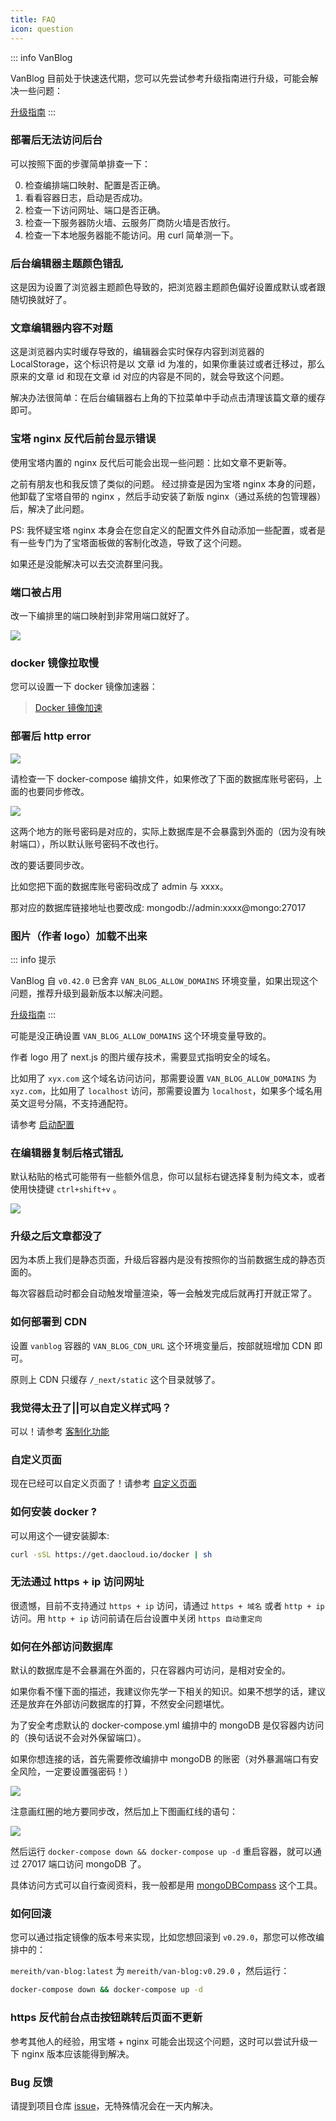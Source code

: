 ```yaml
---
title: FAQ
icon: question
---
```


::: info VanBlog

VanBlog 目前处于快速迭代期，您可以先尝试参考升级指南进行升级，可能会解决一些问题：

[升级指南](/guide/update.md)
:::

### 部署后无法访问后台

可以按照下面的步骤简单排查一下：

0. 检查编排端口映射、配置是否正确。
1. 看看容器日志，启动是否成功。
2. 检查一下访问网址、端口是否正确。
3. 检查一下服务器防火墙、云服务厂商防火墙是否放行。
4. 检查一下本地服务器能不能访问。用 curl 简单测一下。

### 后台编辑器主题颜色错乱

这是因为设置了浏览器主题颜色导致的，把浏览器主题颜色偏好设置成默认或者跟随切换就好了。

### 文章编辑器内容不对题

这是浏览器内实时缓存导致的，编辑器会实时保存内容到浏览器的 LocalStorage，这个标识符是以 文章 id 为准的，如果你重装过或者迁移过，那么原来的文章 id 和现在文章 id 对应的内容是不同的，就会导致这个问题。

解决办法很简单：在后台编辑器右上角的下拉菜单中手动点击清理该篇文章的缓存即可。

### 宝塔 nginx 反代后前台显示错误

使用宝塔内置的 nginx 反代后可能会出现一些问题：比如文章不更新等。

之前有朋友也和我反馈了类似的问题。 经过排查是因为宝塔 nginx 本身的问题，他卸载了宝塔自带的 nginx ，然后手动安装了新版 nginx（通过系统的包管理器）后，解决了此问题。

PS: 我怀疑宝塔 nginx 本身会在您自定义的配置文件外自动添加一些配置，或者是有一些专门为了宝塔面板做的客制化改造，导致了这个问题。

如果还是没能解决可以去交流群里问我。

### 端口被占用

改一下编排里的端口映射到非常用端口就好了。

![](https://pic.mereith.com/img/47a03229d46e9120ad1e7bf1abf4b504.clipboard-2022-09-14.png)

### docker 镜像拉取慢

您可以设置一下 docker 镜像加速器：

> [Docker 镜像加速](https://www.runoob.com/docker/docker-mirror-acceleration.html)

### 部署后 http error

![](https://pic.mereith.com/img/ae28e582a7dce7be4816c1bf82dd77de.clipboard-2022-08-28.png)

请检查一下 docker-compose 编排文件，如果修改了下面的数据库账号密码，上面的也要同步修改。

![](https://pic.mereith.com/img/eb46eabfff8856c84ccd54a97d7f333c.clipboard-2022-08-28.png)

这两个地方的账号密码是对应的，实际上数据库是不会暴露到外面的（因为没有映射端口），所以默认账号密码不改也行。

改的要话要同步改。

比如您把下面的数据库账号密码改成了 admin 与 xxxx。

那对应的数据库链接地址也要改成: mongodb://admin:xxxx@mongo:27017

### 图片（作者 logo）加载不出来

::: info 提示

VanBlog 自 `v0.42.0` 已舍弃 `VAN_BLOG_ALLOW_DOMAINS` 环境变量，如果出现这个问题，推荐升级到最新版本以解决问题。

[升级指南](/guide/update.md)
:::

可能是没正确设置 `VAN_BLOG_ALLOW_DOMAINS` 这个环境变量导致的。

作者 logo 用了 next.js 的图片缓存技术，需要显式指明安全的域名。

比如用了 `xyx.com` 这个域名访问访问，那需要设置 `VAN_BLOG_ALLOW_DOMAINS` 为 `xyz.com`，比如用了 `localhost` 访问，那需要设置为 `localhost`，如果多个域名用英文逗号分隔，不支持通配符。

请参考 [启动配置](/ref/env.md#环境变量)

### 在编辑器复制后格式错乱

默认粘贴的格式可能带有一些额外信息，你可以鼠标右键选择复制为纯文本，或者使用快捷键 `ctrl+shift+v` 。

![](https://pic.mereith.com/img/88b29bad4ad0ef7d6e411e43f80ec1bc.clipboard-2022-08-22.png)

### 升级之后文章都没了

因为本质上我们是静态页面，升级后容器内是没有按照你的当前数据生成的静态页面的。

每次容器启动时都会自动触发增量渲染，等一会触发完成后就再打开就正常了。

### 如何部署到 CDN

设置 `vanblog` 容器的 `VAN_BLOG_CDN_URL` 这个环境变量后，按部就班增加 CDN 即可。

原则上 CDN 只缓存 `/_next/static` 这个目录就够了。

### 我觉得太丑了||可以自定义样式吗？

可以！请参考 [客制化功能](/feature/advance/customizing.md)

### 自定义页面

现在已经可以自定义页面了！请参考 [自定义页面](/feature/advance/customPage.md)

### 如何安装 docker ?

可以用这个一键安装脚本:

```bash
curl -sSL https://get.daocloud.io/docker | sh
```

### 无法通过 https + ip 访问网址

很遗憾，目前不支持通过 `https + ip` 访问，请通过 `https + 域名` 或者 `http + ip` 访问。用 `http + ip` 访问前请在后台设置中关闭 `https 自动重定向`

### 如何在外部访问数据库

默认的数据库是不会暴漏在外面的，只在容器内可访问，是相对安全的。

如果你看不懂下面的描述，我建议你先学一下相关的知识。如果不想学的话，建议还是放弃在外部访问数据库的打算，不然安全问题堪忧。

为了安全考虑默认的 docker-compose.yml 编排中的 mongoDB 是仅容器内访问的（换句话说不会对外保留端口）。

如果你想连接的话，首先需要修改编排中 mongoDB 的账密（对外暴漏端口有安全风险，一定要设置强密码！）

![](https://www.mereith.com/static/img/06f19fe68043cd4e8780e1e2484b70d9.clipboard-2022-09-02.png)

注意画红圈的地方要同步改，然后加上下图画红线的语句：

![](https://www.mereith.com/static/img/e2bc119c1408d50f73a2da526dec96c8.clipboard-2022-09-02.png)

然后运行 `docker-compose down && docker-compose up -d` 重启容器，就可以通过 27017 端口访问 mongoDB 了。

具体访问方式可以自行查阅资料，我一般都是用 [mongoDBCompass](https://www.mongodb.com/try/download/compass) 这个工具。

### 如何回滚

您可以通过指定镜像的版本号来实现，比如您想回滚到 `v0.29.0`，那您可以修改编排中的：

`mereith/van-blog:latest` 为 `mereith/van-blog:v0.29.0` ，然后运行：

```bash
docker-compose down && docker-compose up -d
```

### https 反代前台点击按钮跳转后页面不更新

参考其他人的经验，用宝塔 + nginx 可能会出现这个问题，这时可以尝试升级一下 nginx 版本应该能得到解决。

### Bug 反馈

请提到项目仓库 [issue](https://github.com/Mereithhh/van-blog/issues/new/choose)，无特殊情况会在一天内解决。

<!-- ### 什么是 SSG / SSR

### 能解释一下增量渲染吗？

next.js 的 ISR 了解一下？开箱即用。 -->
